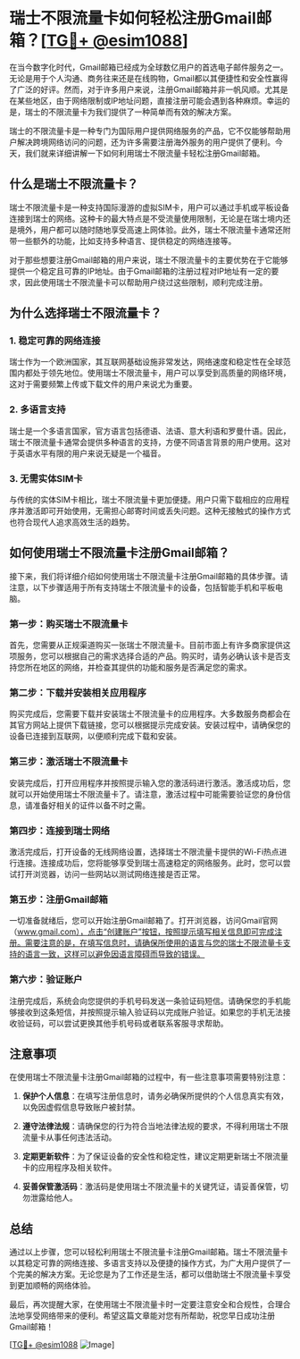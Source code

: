 # 瑞士不限流量卡如何轻松注册Gmail邮箱？[[TG💪+ @esim1088](https://t.me/s/esim1088)]

在当今数字化时代，Gmail邮箱已经成为全球数亿用户的首选电子邮件服务之一。无论是用于个人沟通、商务往来还是在线购物，Gmail都以其便捷性和安全性赢得了广泛的好评。然而，对于许多用户来说，注册Gmail邮箱并非一帆风顺。尤其是在某些地区，由于网络限制或IP地址问题，直接注册可能会遇到各种麻烦。幸运的是，瑞士的不限流量卡为我们提供了一种简单而有效的解决方案。

瑞士的不限流量卡是一种专门为国际用户提供网络服务的产品，它不仅能够帮助用户解决跨境网络访问的问题，还为许多需要注册海外服务的用户提供了便利。今天，我们就来详细讲解一下如何利用瑞士不限流量卡轻松注册Gmail邮箱。

## 什么是瑞士不限流量卡？

瑞士不限流量卡是一种支持国际漫游的虚拟SIM卡，用户可以通过手机或平板设备连接到瑞士的网络。这种卡的最大特点是不受流量使用限制，无论是在瑞士境内还是境外，用户都可以随时随地享受高速上网体验。此外，瑞士不限流量卡通常还附带一些额外的功能，比如支持多种语言、提供稳定的网络连接等。

对于那些想要注册Gmail邮箱的用户来说，瑞士不限流量卡的主要优势在于它能够提供一个稳定且可靠的IP地址。由于Gmail邮箱的注册过程对IP地址有一定的要求，因此使用瑞士不限流量卡可以帮助用户绕过这些限制，顺利完成注册。

## 为什么选择瑞士不限流量卡？

### 1. **稳定可靠的网络连接**
   瑞士作为一个欧洲国家，其互联网基础设施非常发达，网络速度和稳定性在全球范围内都处于领先地位。使用瑞士不限流量卡，用户可以享受到高质量的网络环境，这对于需要频繁上传或下载文件的用户来说尤为重要。

### 2. **多语言支持**
   瑞士是一个多语言国家，官方语言包括德语、法语、意大利语和罗曼什语。因此，瑞士不限流量卡通常会提供多种语言的支持，方便不同语言背景的用户使用。这对于英语水平有限的用户来说无疑是一个福音。

### 3. **无需实体SIM卡**
   与传统的实体SIM卡相比，瑞士不限流量卡更加便捷。用户只需下载相应的应用程序并激活即可开始使用，无需担心邮寄时间或丢失问题。这种无接触式的操作方式也符合现代人追求高效生活的趋势。

## 如何使用瑞士不限流量卡注册Gmail邮箱？

接下来，我们将详细介绍如何使用瑞士不限流量卡注册Gmail邮箱的具体步骤。请注意，以下步骤适用于所有支持瑞士不限流量卡的设备，包括智能手机和平板电脑。

### 第一步：购买瑞士不限流量卡

首先，您需要从正规渠道购买一张瑞士不限流量卡。目前市面上有许多商家提供这项服务，您可以根据自己的需求选择合适的产品。购买时，请务必确认该卡是否支持您所在地区的网络，并检查其提供的功能和服务是否满足您的需求。

### 第二步：下载并安装相关应用程序

购买完成后，您需要下载并安装瑞士不限流量卡的应用程序。大多数服务商都会在其官方网站上提供下载链接，您可以根据提示完成安装。安装过程中，请确保您的设备已连接到互联网，以便顺利完成下载和安装。

### 第三步：激活瑞士不限流量卡

安装完成后，打开应用程序并按照提示输入您的激活码进行激活。激活成功后，您就可以开始使用瑞士不限流量卡了。请注意，激活过程中可能需要验证您的身份信息，请准备好相关的证件以备不时之需。

### 第四步：连接到瑞士网络

激活完成后，打开设备的无线网络设置，选择瑞士不限流量卡提供的Wi-Fi热点进行连接。连接成功后，您将能够享受到瑞士高速稳定的网络服务。此时，您可以尝试打开浏览器，访问一些网站以测试网络连接是否正常。

### 第五步：注册Gmail邮箱

一切准备就绪后，您可以开始注册Gmail邮箱了。打开浏览器，访问Gmail官网（www.gmail.com），点击“创建账户”按钮，按照提示填写相关信息即可完成注册。需要注意的是，在填写信息时，请确保所使用的语言与您的瑞士不限流量卡支持的语言一致，这样可以避免因语言障碍而导致的错误。

### 第六步：验证账户

注册完成后，系统会向您提供的手机号码发送一条验证码短信。请确保您的手机能够接收到这条短信，并按照提示输入验证码以完成账户验证。如果您的手机无法接收验证码，可以尝试更换其他手机号码或者联系客服寻求帮助。

## 注意事项

在使用瑞士不限流量卡注册Gmail邮箱的过程中，有一些注意事项需要特别注意：

1. **保护个人信息**：在填写注册信息时，请务必确保所提供的个人信息真实有效，以免因虚假信息导致账户被封禁。
   
2. **遵守法律法规**：请确保您的行为符合当地法律法规的要求，不得利用瑞士不限流量卡从事任何违法活动。

3. **定期更新软件**：为了保证设备的安全性和稳定性，建议定期更新瑞士不限流量卡的应用程序及相关软件。

4. **妥善保管激活码**：激活码是使用瑞士不限流量卡的关键凭证，请妥善保管，切勿泄露给他人。

## 总结

通过以上步骤，您可以轻松利用瑞士不限流量卡注册Gmail邮箱。瑞士不限流量卡以其稳定可靠的网络连接、多语言支持以及便捷的操作方式，为广大用户提供了一个完美的解决方案。无论您是为了工作还是生活，都可以借助瑞士不限流量卡享受到更加顺畅的网络体验。

最后，再次提醒大家，在使用瑞士不限流量卡时一定要注意安全和合规性，合理合法地享受网络带来的便利。希望这篇文章能对您有所帮助，祝您早日成功注册Gmail邮箱！

[[TG💪+ @esim1088](https://t.me/s/esim1088) ![Image](https://i.postimg.cc/4NQfJmqS/Snipaste-2025-05-13-00-14-12.png)]